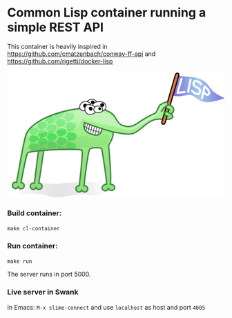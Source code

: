 # Common Lisp container running a simple REST API

This container is heavily inspired in https://github.com/cmatzenbach/conway-ff-api and https://github.com/rigetti/docker-lisp 

![lisp alien](lispLogo.svg)

### Build container:

`make cl-container`

### Run container:

`make run`

The server runs in port 5000.

### Live server in Swank

In Emacs:
<code>M-x slime-connect</code>
and use `localhost` as host and port `4005`
	
